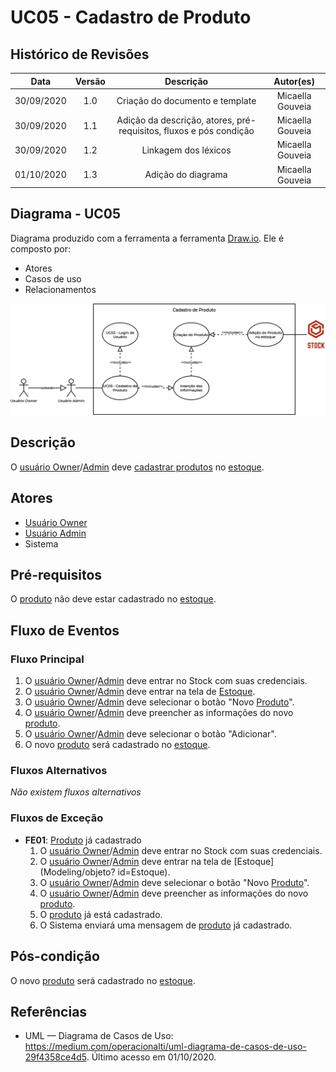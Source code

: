 # UC05 - Cadastro de Produto

## Histórico de Revisões

| Data | Versão | Descrição | Autor(es) |
|:----:|:------:|:---------:|:---------:|
| 30/09/2020 | 1.0 | Criação do documento e template | Micaella Gouveia |
| 30/09/2020 | 1.1 | Adição da descrição, atores, pré-requisitos, fluxos e pós condição | Micaella Gouveia |
| 30/09/2020 | 1.2 | Linkagem dos léxicos | Micaella Gouveia |
| 01/10/2020 | 1.3 | Adição do diagrama | Micaella Gouveia |

## Diagrama - UC05
Diagrama produzido com a ferramenta a ferramenta [Draw.io](https://app.diagrams.net/). Ele é composto por:
* Atores
* Casos de uso
* Relacionamentos

![caso 5](../../../assets/diagramas/casosUso/caso5.png)

## Descrição
O [usuário Owner](Modeling/objeto?id=Owner)/[Admin](Modeling/objeto?id=Admin) deve [cadastrar produtos](Modeling/verbo?id=Cadastrar-Produto) no [estoque](Modeling/objeto?id=Estoque).

## Atores
* [Usuário Owner](Modeling/objeto?id=Owner)
* [Usuário Admin](Modeling/objeto?id=Admin)
* Sistema

## Pré-requisitos
O [produto](Modeling/objeto?id=Produto) não deve estar cadastrado no [estoque](Modeling/objeto?id=Estoque).

## Fluxo de Eventos
### Fluxo Principal
1. O [usuário Owner](Modeling/objeto?id=Owner)/[Admin](Modeling/objeto?id=Admin) deve entrar no Stock com suas credenciais.
2. O [usuário Owner](Modeling/objeto?id=Owner)/[Admin](Modeling/objeto?id=Admin) deve entrar na tela de [Estoque](Modeling/objeto?id=Estoque).
3. O [usuário Owner](Modeling/objeto?id=Owner)/[Admin](Modeling/objeto?id=Admin) deve selecionar o botão "Novo [Produto](Modeling/objeto?id=Produto)".
4. O [usuário Owner](Modeling/objeto?id=Owner)/[Admin](Modeling/objeto?id=Admin) deve preencher as informações do novo [produto](Modeling/objeto?id=Produto).
5. O [usuário Owner](Modeling/objeto?id=Owner)/[Admin](Modeling/objeto?id=Admin) deve selecionar o botão "Adicionar".
6. O  novo [produto](Modeling/objeto?id=Produto) será cadastrado no [estoque](Modeling/objeto?id=Estoque).

### Fluxos Alternativos
*Não existem fluxos alternativos*

### Fluxos de Exceção
* **FE01**: [Produto](Modeling/objeto?id=Produto) já cadastrado
    1. O [usuário Owner](Modeling/objeto?id=Owner)/[Admin](Modeling/objeto?id=Admin) deve entrar no Stock com suas credenciais.
    2. O [usuário Owner](Modeling/objeto?id=Owner)/[Admin](Modeling/objeto?id=Admin) deve entrar na tela de [Estoque](Modeling/objeto?  id=Estoque).
    3. O [usuário Owner](Modeling/objeto?id=Owner)/[Admin](Modeling/objeto?id=Admin) deve selecionar o botão "Novo [Produto](Modeling/objeto?id=Produto)".
    4. O [usuário Owner](Modeling/objeto?id=Owner)/[Admin](Modeling/objeto?id=Admin) deve preencher as informações do novo [produto](Modeling/objeto?id=Produto).
    5. O [produto](Modeling/objeto?id=Produto) já está cadastrado.
    6. O Sistema enviará uma mensagem de [produto](Modeling/objeto?id=Produto) já cadastrado.

## Pós-condição
 O  novo [produto](Modeling/objeto?id=Produto) será cadastrado no [estoque](Modeling/objeto?id=Estoque).

## Referências
* UML — Diagrama de Casos de Uso: <https://medium.com/operacionalti/uml-diagrama-de-casos-de-uso-29f4358ce4d5>. Último acesso em 01/10/2020.